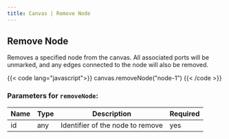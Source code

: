 ```yaml
---
title: Canvas | Remove Node
---
```


## Remove Node

Removes a specified node from the canvas. All associated ports will be unmarked, and any edges connected to the node will also be removed.

{{< code lang="javascript">}}
canvas.removeNode("node-1")
{{< /code >}}

### Parameters for `removeNode`:

| Name | Type | Description                      | Required |
|------|------|----------------------------------|----------|
| id   | any  | Identifier of the node to remove | yes      |

